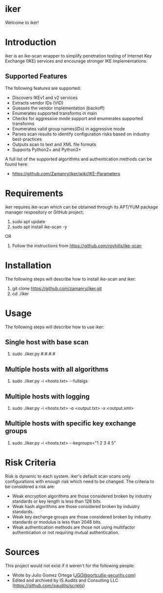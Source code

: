 # iker
Welcome to iker!

# Introduction
iker is an ike-scan wrapper to simplify penetration testing of Internet Key Exchange (IKE) services and encourage stronger IKE implementations.
## Supported Features
The following features are supported:
* Discovers IKEv1 and v2 services
* Extracts vendor IDs (VID)
* Guesses the vendor implementation (backoff)
* Enumerates supported transforms in main
* Checks for aggressive mode support and enumerates supported transforms
* Enumerates valid group names(IDs) in aggressive mode
* Parses scan results to identify configuration risks based on industry best-practices
* Outputs scan to text and XML file formats
* Supports Python2+ and Python3+

A full list of the supported algorithms and authentication methods can be found here:
* https://github.com/Zamanry/iker/wiki/IKE-Parameters
# Requirements
iker requires ike-scan which can be obtained through its APT/YUM package manager respository or GitHub project:
1. sudo apt update
2. sudo apt install ike-scan -y

OR

1. Follow the instructions from https://github.com/royhills/ike-scan
# Installation
The following steps will describe how to install ike-scan and iker:
1. git clone https://github.com/zamanry/iker.git
2. cd ./iker
# Usage
The following steps will describe how to use iker:
## Single host with base scan
1. sudo ./iker.py #.#.#.#
## Multiple hosts with all algorithms
1. sudo ./iker.py -i <hosts.txt> --fullalgs
## Multiple hosts with logging
1. sudo ./iker.py -i <hosts.txt> -o <output.txt> -x <output.xml>
## Multiple hosts with specific key exchange groups
1. sudo ./iker.py -i <hosts.txt> --kegroups="1 2 3 4 5"
# Risk Criteria
Risk is dynamic to each system. iker's default scan scans only configurations with enough risk which need to be changed. The criteria to be considered a risk are:
* Weak encryption algorithms are those considered broken by industry standards or key length is less than 128 bits.
* Weak hash algorithms are those considered broken by industry standards.
* Weak key exchange groups are those considered broken by industry standards or modulus is less than 2048 bits.
* Weak authentication methods are those not using multifactor authentication or not requiring mutual authentication.
# Sources
This project would not exist if it weren't for the following people:
* Wrote by Julio Gomez Ortega (JGO@portcullis-security.com)
* Edited and archived by IS Audits and Consulting LLC (https://github.com/isaudits/scripts)

